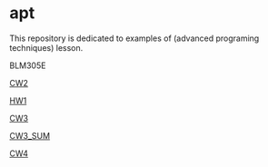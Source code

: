 # apt

This repository is dedicated to examples of (advanced programing techniques) lesson.

BLM305E

[CW2](https://yrgp.github.io/apt/lab2.html)

[HW1](https://yrgp.github.io/apt/HW1.html)

[CW3](https://yrgp.github.io/apt/inspector.html)

[CW3_SUM](https://yrgp.github.io/apt/CW3_SUM.png)

[CW4](https://yrgp.github.io/apt/index.html)
